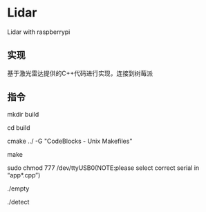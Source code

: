 # Lidar
Lidar with raspberrypi

## 实现
基于激光雷达提供的C++代码进行实现，连接到树莓派

## 指令
mkdir build

cd build

cmake ../ -G "CodeBlocks - Unix Makefiles"

make

sudo chmod 777 /dev/ttyUSB0(NOTE:please select correct serial in “app\*.cpp”)

./empty

./detect
